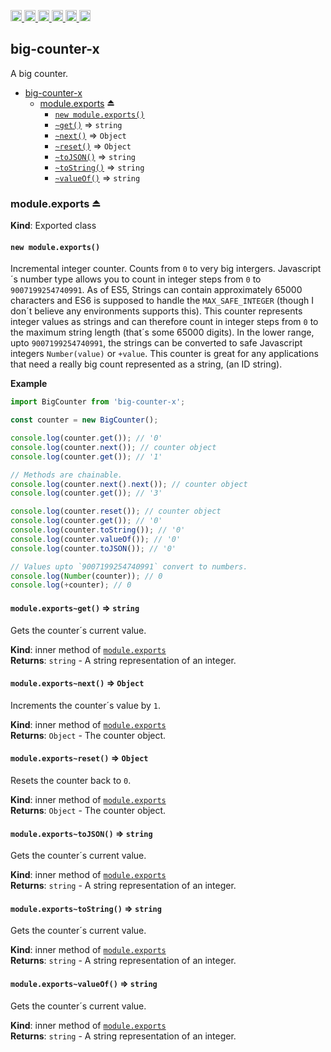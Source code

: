 <a
  href="https://travis-ci.org/Xotic750/big-counter-x"
  title="Travis status">
<img
  src="https://travis-ci.org/Xotic750/big-counter-x.svg?branch=master"
  alt="Travis status" height="18">
</a>
<a
  href="https://david-dm.org/Xotic750/big-counter-x"
  title="Dependency status">
<img src="https://david-dm.org/Xotic750/big-counter-x/status.svg"
  alt="Dependency status" height="18"/>
</a>
<a
  href="https://david-dm.org/Xotic750/big-counter-x?type=dev"
  title="devDependency status">
<img src="https://david-dm.org/Xotic750/big-counter-x/dev-status.svg"
  alt="devDependency status" height="18"/>
</a>
<a
  href="https://badge.fury.io/js/big-counter-x"
  title="npm version">
<img src="https://badge.fury.io/js/big-counter-x.svg"
  alt="npm version" height="18">
</a>
<a
  href="https://www.jsdelivr.com/package/npm/big-counter-x"
  title="jsDelivr hits">
<img src="https://data.jsdelivr.com/v1/package/npm/big-counter-x/badge?style=rounded"
  alt="jsDelivr hits" height="18">
</a>
<a
  href="https://bettercodehub.com/results/Xotic750/big-counter-x"
  title="bettercodehub score">
<img src="https://bettercodehub.com/edge/badge/Xotic750/big-counter-x?branch=master"
  alt="bettercodehub score" height="18">
</a>

<a name="module_big-counter-x"></a>

## big-counter-x

A big counter.

- [big-counter-x](#module_big-counter-x)
  - [module.exports](#exp_module_big-counter-x--module.exports) ⏏
    - [`new module.exports()`](#new_module_big-counter-x--module.exports_new)
    - [`~get()`](#module_big-counter-x--module.exports..get) ⇒ <code>string</code>
    - [`~next()`](#module_big-counter-x--module.exports..next) ⇒ <code>Object</code>
    - [`~reset()`](#module_big-counter-x--module.exports..reset) ⇒ <code>Object</code>
    - [`~toJSON()`](#module_big-counter-x--module.exports..toJSON) ⇒ <code>string</code>
    - [`~toString()`](#module_big-counter-x--module.exports..toString) ⇒ <code>string</code>
    - [`~valueOf()`](#module_big-counter-x--module.exports..valueOf) ⇒ <code>string</code>

<a name="exp_module_big-counter-x--module.exports"></a>

### module.exports ⏏

**Kind**: Exported class  
<a name="new_module_big-counter-x--module.exports_new"></a>

#### `new module.exports()`

Incremental integer counter. Counts from `0` to very big intergers.
Javascript´s number type allows you to count in integer steps
from `0` to `9007199254740991`. As of ES5, Strings can contain
approximately 65000 characters and ES6 is supposed to handle
the `MAX_SAFE_INTEGER` (though I don´t believe any environments supports
this). This counter represents integer values as strings and can therefore
count in integer steps from `0` to the maximum string length (that´s some
65000 digits). In the lower range, upto `9007199254740991`, the strings can
be converted to safe Javascript integers `Number(value)` or `+value`. This
counter is great for any applications that need a really big count
represented as a string, (an ID string).

**Example**

```js
import BigCounter from 'big-counter-x';

const counter = new BigCounter();

console.log(counter.get()); // '0'
console.log(counter.next()); // counter object
console.log(counter.get()); // '1'

// Methods are chainable.
console.log(counter.next().next()); // counter object
console.log(counter.get()); // '3'

console.log(counter.reset()); // counter object
console.log(counter.get()); // '0'
console.log(counter.toString()); // '0'
console.log(counter.valueOf()); // '0'
console.log(counter.toJSON()); // '0'

// Values upto `9007199254740991` convert to numbers.
console.log(Number(counter)); // 0
console.log(+counter); // 0
```

<a name="module_big-counter-x--module.exports..get"></a>

#### `module.exports~get()` ⇒ <code>string</code>

Gets the counter´s current value.

**Kind**: inner method of [<code>module.exports</code>](#exp_module_big-counter-x--module.exports)  
**Returns**: <code>string</code> - A string representation of an integer.  
<a name="module_big-counter-x--module.exports..next"></a>

#### `module.exports~next()` ⇒ <code>Object</code>

Increments the counter´s value by `1`.

**Kind**: inner method of [<code>module.exports</code>](#exp_module_big-counter-x--module.exports)  
**Returns**: <code>Object</code> - The counter object.  
<a name="module_big-counter-x--module.exports..reset"></a>

#### `module.exports~reset()` ⇒ <code>Object</code>

Resets the counter back to `0`.

**Kind**: inner method of [<code>module.exports</code>](#exp_module_big-counter-x--module.exports)  
**Returns**: <code>Object</code> - The counter object.  
<a name="module_big-counter-x--module.exports..toJSON"></a>

#### `module.exports~toJSON()` ⇒ <code>string</code>

Gets the counter´s current value.

**Kind**: inner method of [<code>module.exports</code>](#exp_module_big-counter-x--module.exports)  
**Returns**: <code>string</code> - A string representation of an integer.  
<a name="module_big-counter-x--module.exports..toString"></a>

#### `module.exports~toString()` ⇒ <code>string</code>

Gets the counter´s current value.

**Kind**: inner method of [<code>module.exports</code>](#exp_module_big-counter-x--module.exports)  
**Returns**: <code>string</code> - A string representation of an integer.  
<a name="module_big-counter-x--module.exports..valueOf"></a>

#### `module.exports~valueOf()` ⇒ <code>string</code>

Gets the counter´s current value.

**Kind**: inner method of [<code>module.exports</code>](#exp_module_big-counter-x--module.exports)  
**Returns**: <code>string</code> - A string representation of an integer.
